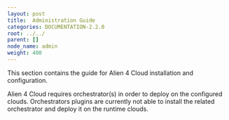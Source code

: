 ```yaml
---
layout: post
title:  Administration Guide
categories: DOCUMENTATION-2.2.0
root: ../../
parent: []
node_name: admin
weight: 400
---
```


This section contains the guide for Alien 4 Cloud installation and configuration.

Alien 4 Cloud requires orchestrator(s) in order to deploy on the configured clouds. Orchestrators plugins are currently not able to install the related orchestrator and deploy it on the runtime clouds.
